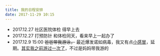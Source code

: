 ```yaml
---
title: 我的日程安排
date: 2017-11-29 10:15
---
```

* 2017.12.27 社区医院体检 得早上去
* 2017.12.27 打预防针 和体检同天，看来早上一起办了
* 2017.12.9 15:00 ~~爸爸带我游泳，~~ 最近爆发诺如病毒，我又有点[小感冒](/2017/12/11/最近有点小感冒/)，延期。[其实我之前游过一次了](/2017/12/02/我第一次游泳/)，不过是妈妈带我游的
